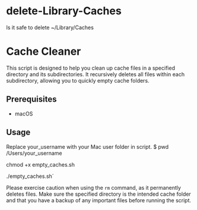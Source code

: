 # delete-Library-Caches
Is it safe to delete ~/Library/Caches

# Cache Cleaner

This script is designed to help you clean up cache files in a specified directory and its subdirectories. It recursively deletes all files within each subdirectory, allowing you to quickly empty cache folders.

## Prerequisites

- macOS
  
## Usage

Replace your_username with your Mac user folder in script.
$ pwd
/Users/your_username

chmod +x empty_caches.sh

./empty_caches.sh´


Please exercise caution when using the `rm` command, as it permanently deletes files. Make sure the specified directory is the intended cache folder and that you have a backup of any important files before running the script.
